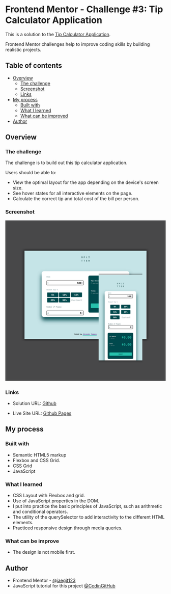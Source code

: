# Frontend Mentor - Challenge #3: Tip Calculator Application

This is a solution to the [Tip Calculator Application](https://www.frontendmentor.io/challenges/tip-calculator-app-ugJNGbJUX/hub). 

Frontend Mentor challenges help to improve coding skills by building realistic projects. 

## Table of contents

- [Overview](#overview)
  - [The challenge](#the-challenge)
  - [Screenshot](#screenshot)
  - [Links](#links)
- [My process](#my-process)
  - [Built with](#built-with)
  - [What I learned](#what-i-learned)
  - [What can be improved](#What-can-be-improve)
- [Author](#author)

## Overview

### The challenge

The challenge is to build out this tip calculator application.

Users should be able to:

- View the optimal layout for the app depending on the device's screen size.
- See hover states for all interactive elements on the page.
- Calculate the correct tip and total cost of the bill per person.

### Screenshot

![](assets/images/preview.png)

### Links

- Solution URL: [Github](https://github.com/jaedevgithub/tipCalculator)

- Live Site URL: [Github Pages](https://jaedevgithub.github.io/tipCalculator/)

## My process

### Built with

- Semantic HTML5 markup
- Flexbox and CSS Grid.
- CSS Grid
- JavaScript

### What I learned

- CSS Layout with Flexbox and grid.
- Use of JavaScript properties in the DOM.
- I put into practice the basic principles of JavaScript, such as arithmetic and conditional operators.
- The utility of the querySelector to add interactivity to the different HTML elements.
- Practiced responsive design through media queries.

### What can be improve

- The design is not mobile first. 

## Author

- Frontend Mentor - [@jaegit123](https://www.frontendmentor.io/profile/jaegit123)
- JavaScript tutorial for this project [@CodinGitHub](https://www.youtube.com/watch?v=89TcBf7_s8o&t=5865s)
